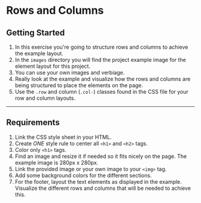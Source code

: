 # Rows and Columns

## Getting Started
1. In this exercise you're going to structure rows and columns to achieve the example layout.
2. In the `images` directory you will find the project example image for the element layout for this project. 
3. You can use your own images and verbiage.
4. Really look at the example and visualize how the rows and columns are being structured to place the elements on the page.
5. Use the `.row` and column (`.col-`) classes found in the CSS file for your row and column layouts.
------------------------------------------------------------------------------------------------------
## Requirements
1. Link the CSS style sheet in your HTML.
2. Create _ONE_ style rule to center all `<h1>` and `<h2>` tags.
3. Color only `<h1>` tags.
4. Find an image and resize it if needed so it fits nicely on the page. The example image is 280px x 280px.
5. Link the provided image or your own image to your `<img>` tag.
6. Add some background colors for the different sections.
7. For the footer, layout the text elements as displayed in the example. Visualize the different rows and columns that will be needed to achieve this.


